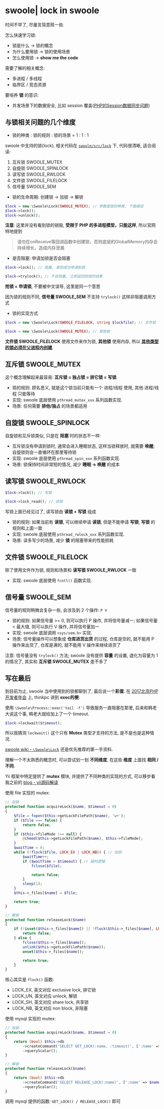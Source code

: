 # swoole| lock in swoole

时间不早了, 尽量言简意赅一些.

怎么快速学习锁:

- 锁是什么 -> 锁的概念
- 为什么要用锁 -> 锁的使用场景
- 怎么使用锁 -> **show me the code**

需要了解的相关概念:

- 多进程 / 多线程
- 临界区 / 竞态资源

要培养 **锁** 的意识:

- 并发场景下的数据安全, 比如 session 覆盖([PHP的Session数据同步问题](http://rango.swoole.com/archives/74))

## 与锁相关问题的几个维度

- 锁的种类 : 锁的规则 : 锁的场景 = 1 : 1 : 1

swoole 中支持的锁(lock), 相关代码在 [`swoole/src/lock`](https://github.com/swoole/swoole-src/tree/master/src/lock) 下, 代码很清晰, 适合阅读:

1. 互斥锁 SWOOLE_MUTEX
2. 自旋锁 SWOOLE_SPINLOCK
3. 读写锁 SWOOLE_RWLOCK
4. 文件锁 SWOOLE_FILELOCK
5. 信号量 SWOOLE_SEM

- 锁的生命周期: 创建锁 -> 加锁 -> 解锁

```php
$lock = new \Swoole\Lock(SWOOLE_MUTEX); // 参数是锁的种类, 下面细说
$lock->lock();
$lock->unlock();
```

**注意**: 这里并没有看到锁的销毁, **受限于 PHP 的多进程模型，只能这样**, 所以官网特地提到

> 请勿在onReceive等回调函数中创建锁，否则底层的GlobalMemory内存会持续增长，造成内存泄漏

- 是否阻塞: 申请加锁是否会阻塞

```php
$lock->lock(); // 阻塞, 直到成功申请到锁

$lock->trylock(); // 不会阻塞, 立即返回抢锁的结果
```

**抢锁 = 申请锁**, 不要被中文误导, 这里是同一个意思

因为锁的规则不同, **信号量 SWOOLE_SEM** 不支持 `trylock()` 这样非阻塞调用方式

- 锁的实现方式

```php
$lock = new \Swoole\Lock(SWOOLE_FILELOCK, string $lockfile); // 文件锁

$lock = new \Swoole\Lock(SWOOLE_MUTEX); // 其他锁
```

**文件锁 SWOOLE_FILELOCK** 使用文件来作为锁, **其他锁** 使用内存, 所以 [**其他类型的锁必须在父进程内创建**](https://wiki.swoole.com/wiki/page/128.html).

## 互斥锁 SWOOLE_MUTEX

这个概念理解起来最容易: **互斥锁 = 独占锁 = 排它锁 = 写锁**.

- 锁的规则: 顾名思义, 就是这个锁当前只能有一个 进程/线程 使用, 其他 进程/线程 只能等待
- 实现: swoole 底层使用 `pthread_mutex_xxx` 系列函数实现.
- 场景: 任何需要 **排他/独占** 的场景都适用

## 自旋锁 SWOOLE_SPINLOCK

自旋锁和互斥锁类似, 只是在 **阻塞** 时的状态不一样:

- 互斥锁没有申请到锁时, 通常会进入睡眠状态, 这样当锁释放时, 就需要 **唤醒**; 自旋锁则会一直循环在那里等待锁
- 实现: swoole 底层使用 `pthread_spin_xxx` 系列函数实现.
- 场景: 锁保持时间非常短的情况, 减少 **睡眠 -> 唤醒** 的成本

## 读写锁 SWOOLE_RWLOCK

```php
$lock->lock(); // 写锁

$lock->lock_read(); // 读锁
```

写锁上面已经见过了, 读写锁由 **读锁 + 写锁** 组成

- 锁的规则: 如果当前有 **读锁**, 可以继续申请 **读锁**, 但是不能申请 **写锁**; **写锁** 的规则和上面一致
- 实现: swoole 底层使用 `pthread_rwlock_xxx` 系列函数实现.
- 场景: 读多写少的场景, 减少 **锁** 的阻塞带来的性能损耗

## 文件锁 SWOOLE_FILELOCK

除了使用文件作为锁, 规则和场景和 **读写锁 SWOOLE_RWLOCK** 一致

- 实现: swoole 底层使用 `fcntl()` 函数实现.

## 信号量 SWOOLE_SEM

信号量的规则稍微会复杂一些, 会涉及到 2 个操作: `P V`

- 锁的规则: 如果信号量 >= 0, 则可以执行 P 操作, 并将信号量减一; 如果信号量 < 最大值, 则可以执行 V 操作, 并将信号量加一
- 实现: swoole 底层调用 `<sys/sem.h>` 实现.
- 场景: 信号量操作可以想象成 **仓库进货出货** 的过程, 仓库是空的, 就不能用 P 操作来出货了, 仓库是满的, 就不能用 V 操作来继续进货了

注意: 信号量没有 `trylock()` 方法; swoole 没有提供 **容量** 的设置, 退化为容量为 1 的情况了, 其实和 **互斥锁 SWOOLE_MUTEX** 差不多了

## 写在最后

到目前为止, swoole 当中使用到的锁都聊到了, 最后说一个**彩蛋**. 在 [2017北京PHP开发者年会](http://www.itdks.com/eventlist/detail/1832) 上, thinkpc 讲到 **exec的梗**:

使用 `\Swoole\Process::exec('tail -f')` 导致服务一直阻塞在那里, 后来和韩老大说这个事, 韩老大就给加上了一个 timeout.

```php
$lock->lockwait($timeout);
```

所以我猜测 `lockwait()` 这个只有 **Mutex** 类型才支持的方法, 是不是也是这种情况.

[swoole wiki - `\Swoole\Lock`](https://wiki.swoole.com/wiki/page/p-lock.html) 还是优先推荐的第一手资料.

理解一个不太熟悉的概念时, 可以尝试划一划 **不同维度**, 在这些 **维度** 上面找 **相同 / 不同**.

Yii 框架中特定提供了 **mutex** 模块, 并提供了不同种类的实现的方式, 可以移步看我之前的 [blog - yii源码解读](https://www.jianshu.com/p/fd85383783eb)

使用 file 实现的 mutex:

```php
// 加锁
protected function acquireLock($name, $timeout = 0)
{
    $file = fopen($this->getLockFilePath($name), 'w+');
    if ($file === false) {
        return false;
    }
    if ($this->fileMode !== null) {
        @chmod($this->getLockFilePath($name), $this->fileMode);
    }
    $waitTime = 0;
    while (!flock($file, LOCK_EX | LOCK_NB)) { // 加锁
        $waitTime++;
        if ($waitTime > $timeout) { // 超时逻辑
            fclose($file);

            return false;
        }
        sleep(1);
    }
    $this->_files[$name] = $file;

    return true;
}

// 解锁
protected function releaseLock($name)
{
    if (!isset($this->_files[$name]) || !flock($this->_files[$name], LOCK_UN)) { // 解锁
        return false;
    } else {
        fclose($this->_files[$name]);
        unlink($this->getLockFilePath($name));
        unset($this->_files[$name]);

        return true;
    }
}
```

核心其实是 `flock()` 函数:

- LOCK_EX, 英文对应 exclusive lock, 排它锁
- LOCK_UN, 英文对应 unlock, 解锁
- LOCK_SH, 英文对应 share lock, 共享锁
- LOCK_NB, 英文对应 non block, 非阻塞

使用 mysql 实现的 mutex:

```php
// 加锁
protected function acquireLock($name, $timeout = 0)
{
    return (bool) $this->db
        ->createCommand('SELECT GET_LOCK(:name, :timeout)', [':name' => $name, ':timeout' => $timeout])
        ->queryScalar();
}

// 解锁
protected function releaseLock($name)
{
    return (bool) $this->db
        ->createCommand('SELECT RELEASE_LOCK(:name)', [':name' => $name])
        ->queryScalar();
}
```

调用 mysql 提供的函数: `GET_LOCK() / RELEASE_LOCK()` 即可
